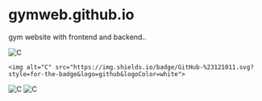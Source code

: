 # gymweb.github.io
gym website with frontend and backend..
<p>
 <img alt="C" src="https://img.shields.io/badge/React-20232A?style=for-the-badge&logo=react&logoColor=61DAFB">
   
    <img alt="C" src="https://img.shields.io/badge/GitHub-%23121011.svg?style=for-the-badge&logo=github&logoColor=white">
   <img alt="C" src="https://img.shields.io/badge/CSS-%231572B6.svg?style=for-the-badge&logo=css3&logoColor=white">
   <img alt="C" src="https://img.shields.io/badge/GitHub%20Actions-%232671E5.svg?style=for-the-badge&logo=github-actions&logoColor=white">
</p>
